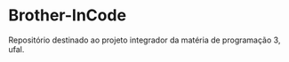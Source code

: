 # Brother-InCode

<p>Repositório destinado ao projeto integrador da matéria de programação 3, ufal.</p>
